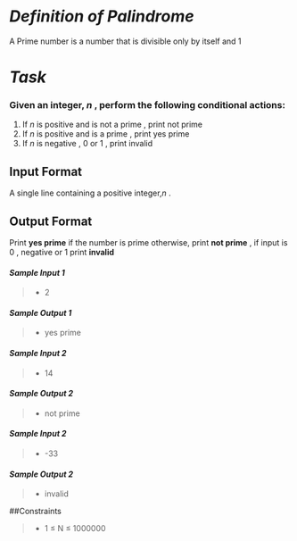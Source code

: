 # *Definition of Palindrome*
A Prime number is a number that is divisible only by itself and 1

# *Task*
### Given an integer, *_n_* , perform the following conditional actions:
1. If _n_  is positive and is not a prime , print not prime
2. If _n_ is positive and is a prime , print yes prime
3. If _n_ is negative , 0 or 1 , print invalid 


## Input Format
A single line containing a positive integer,_n_ .

## Output Format
Print **yes prime** if the number is prime otherwise, print **not prime** , if input is 0 , negative or 1 print **invalid**

#### *Sample Input 1* 
>- 2
#### *Sample Output 1*
>- yes prime



#### *Sample Input 2*
>- 14
#### *Sample Output 2*
>- not prime


#### *Sample Input 2*
>- -33
#### *Sample Output 2*
>- invalid


##Constraints
>- 1 ≤ N ≤ 1000000
